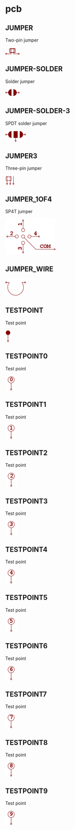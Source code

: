 # pcb

## JUMPER
Two-pin jumper

![JUMPER__1__1](images/pcb__JUMPER__1__1.png?raw=true) 

## JUMPER-SOLDER
Solder jumper

![JUMPER-SOLDER__1__1](images/pcb__JUMPER-SOLDER__1__1.png?raw=true) 

## JUMPER-SOLDER-3
SPDT solder jumper

![JUMPER-SOLDER-3__1__1](images/pcb__JUMPER-SOLDER-3__1__1.png?raw=true) 

## JUMPER3
Three-pin jumper

![JUMPER3__1__1](images/pcb__JUMPER3__1__1.png?raw=true) 

## JUMPER_1OF4
SP4T jumper

![JUMPER_1OF4__1__1](images/pcb__JUMPER_1OF4__1__1.png?raw=true) 

## JUMPER_WIRE
![JUMPER_WIRE__1__1](images/pcb__JUMPER_WIRE__1__1.png?raw=true) 

## TESTPOINT
Test point

![TESTPOINT__1__1](images/pcb__TESTPOINT__1__1.png?raw=true) 

## TESTPOINT0
Test point

![TESTPOINT0__1__1](images/pcb__TESTPOINT0__1__1.png?raw=true) 

## TESTPOINT1
Test point

![TESTPOINT1__1__1](images/pcb__TESTPOINT1__1__1.png?raw=true) 

## TESTPOINT2
Test point

![TESTPOINT2__1__1](images/pcb__TESTPOINT2__1__1.png?raw=true) 

## TESTPOINT3
Test point

![TESTPOINT3__1__1](images/pcb__TESTPOINT3__1__1.png?raw=true) 

## TESTPOINT4
Test point

![TESTPOINT4__1__1](images/pcb__TESTPOINT4__1__1.png?raw=true) 

## TESTPOINT5
Test point

![TESTPOINT5__1__1](images/pcb__TESTPOINT5__1__1.png?raw=true) 

## TESTPOINT6
Test point

![TESTPOINT6__1__1](images/pcb__TESTPOINT6__1__1.png?raw=true) 

## TESTPOINT7
Test point

![TESTPOINT7__1__1](images/pcb__TESTPOINT7__1__1.png?raw=true) 

## TESTPOINT8
Test point

![TESTPOINT8__1__1](images/pcb__TESTPOINT8__1__1.png?raw=true) 

## TESTPOINT9
Test point

![TESTPOINT9__1__1](images/pcb__TESTPOINT9__1__1.png?raw=true) 

